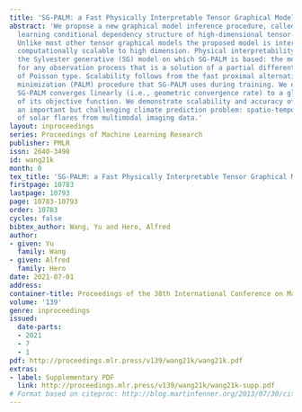 ```yaml
---
title: 'SG-PALM: a Fast Physically Interpretable Tensor Graphical Model'
abstract: 'We propose a new graphical model inference procedure, called SG-PALM, for
  learning conditional dependency structure of high-dimensional tensor-variate data.
  Unlike most other tensor graphical models the proposed model is interpretable and
  computationally scalable to high dimension. Physical interpretability follows from
  the Sylvester generative (SG) model on which SG-PALM is based: the model is exact
  for any observation process that is a solution of a partial differential equation
  of Poisson type. Scalability follows from the fast proximal alternating linearized
  minimization (PALM) procedure that SG-PALM uses during training. We establish that
  SG-PALM converges linearly (i.e., geometric convergence rate) to a global optimum
  of its objective function. We demonstrate scalability and accuracy of SG-PALM for
  an important but challenging climate prediction problem: spatio-temporal forecasting
  of solar flares from multimodal imaging data.'
layout: inproceedings
series: Proceedings of Machine Learning Research
publisher: PMLR
issn: 2640-3498
id: wang21k
month: 0
tex_title: 'SG-PALM: a Fast Physically Interpretable Tensor Graphical Model'
firstpage: 10783
lastpage: 10793
page: 10783-10793
order: 10783
cycles: false
bibtex_author: Wang, Yu and Hero, Alfred
author:
- given: Yu
  family: Wang
- given: Alfred
  family: Hero
date: 2021-07-01
address:
container-title: Proceedings of the 38th International Conference on Machine Learning
volume: '139'
genre: inproceedings
issued:
  date-parts:
  - 2021
  - 7
  - 1
pdf: http://proceedings.mlr.press/v139/wang21k/wang21k.pdf
extras:
- label: Supplementary PDF
  link: http://proceedings.mlr.press/v139/wang21k/wang21k-supp.pdf
# Format based on citeproc: http://blog.martinfenner.org/2013/07/30/citeproc-yaml-for-bibliographies/
---
```

